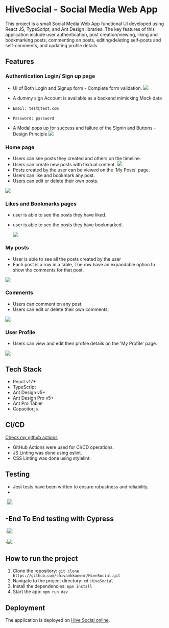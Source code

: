 # HiveSocial -  Social Media Web App

This project is a small Social Media Web App functional UI  developed using React JS, TypeScript, and Ant Design libraries. The key features of this application include user authentication, post creation/viewing, liking and bookmarking posts, commenting on posts, editing/deleting self-posts and self-comments, and updating profile details.

## Features

### Authentication Login/ Sign up page

- UI of Both Login and Signup form - Complete form validation.
![](https://github.com/shivankkunwar/HiveSocial/blob/main/src/assets/login.gif)

- A dummy sign Account is available as a backend mimicking Mock data 
- `Email: test@test.com`
- `Password: password`
- A Modal pops up for success and failure of the Signin and Buttons - Design Principle
![](https://github.com/shivankkunwar/HiveSocial/blob/main/src/assets/modals.gif)
  
  

### Home page
- Users can see posts they created and others on the timeline.
- Users can create new posts with textual content.
  ![](https://github.com/shivankkunwar/HiveSocial/blob/main/src/assets/addpost.gif)
- Posts created by the user can be viewed on the 'My Posts' page.
- Users can like and bookmark any post.
- Users can edit or delete their own posts.

![](https://github.com/shivankkunwar/HiveSocial/blob/main/src/assets/editDelete.gif)

### Likes and Bookmarks pages
- user is able to see the posts they have liked. 
- user is able to see the posts they have bookmarked.

  ![](https://github.com/shivankkunwar/HiveSocial/blob/main/src/assets/LikesBookgif.gif)

### My posts
- User is able to see all the posts created by the user
- Each post is a row in a table, The row have an expandable option to show the comments for that post.

![](https://github.com/shivankkunwar/HiveSocial/blob/main/src/assets/Myposts.gif)

### Comments

- Users can comment on any post.
- Users can edit or delete their own comments.

![](https://github.com/shivankkunwar/HiveSocial/blob/main/src/assets/comments.gif)

### User Profile

- Users can view and edit their profile details on the 'My Profile' page.

![](https://github.com/shivankkunwar/HiveSocial/blob/main/src/assets/profile.gif)
## Tech Stack

- React v17+
- TypeScript
- Ant Design v5+
- Ant Design Pro v5+
- Ant Pro Table!
- Capacitor.js

## CI/CD
[Check my github actions](https://github.com/shivankkunwar/HiveSocial/actions/)
- GitHub Actions were used for CI/CD operations.
- JS Linting was done using eslint.
- CSS Linting was done using stylelint.



## Testing

- Jest  tests have been written to ensure robustness and reliability.
- 
-![](https://github.com/shivankkunwar/HiveSocial/assets/66783424/3fc1b89e-ba4d-4bf8-a73a-b9e53011a8be)

-End To End testing with Cypress
-
-![](https://github.com/shivankkunwar/HiveSocial/blob/main/src/assets/endtoend.gif)

-![](https://github.com/shivankkunwar/HiveSocial/blob/main/src/assets/coverageCypess.png)
## How to run the project

1. Clone the repository: `git clone https://github.com/shivankkunwar/HiveSocial.git`
2. Navigate to the project directory: `cd HiveSocial`
3. Install the dependencies: `npm install`
4. Start the app: `npm run dev`



## Deployment

The application is deployed on [Hive Social online](https://hive-social.vercel.app/).



